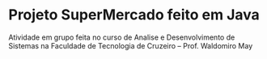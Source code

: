 # Projeto SuperMercado feito em Java
Atividade em grupo feita no curso de Analise e Desenvolvimento de Sistemas na Faculdade de Tecnologia de Cruzeiro – Prof. Waldomiro May
